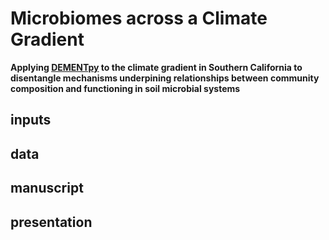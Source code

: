 # Microbiomes across a Climate Gradient

**Applying [DEMENTpy](https://github.com/bioatmosphere/DEMENTpy) to the climate gradient in Southern California to disentangle mechanisms underpining relationships between community composition and functioning in soil microbial systems**


## inputs

## data

## manuscript

## presentation
